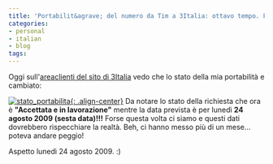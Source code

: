 ```yaml
---
title: 'Portabilit&agrave; del numero da Tim a 3Italia: ottavo tempo. Forse ci siamo!'
categories:
- personal
- italian
- blog
tags:
---
```

Oggi sull'[areaclienti del sito di 3Italia](http://areaclienti.tre.it) vedo
che lo stato della mia portabilità e cambiato:

[![stato_portabilita]({{site.url}}/images/stato_portabilita.png){: .align-center}]({{site.url}}/images/stato_portabilita.png)
Da notare lo stato della richiesta che ora è
**"Accettata e in lavorazione"** mentre la data prevista è per lunedì **24
agosto 2009 (sesta data)!!!** Forse questa volta ci siamo e questi dati
dovrebbero rispecchiare la realtà. Beh, ci hanno messo più di un mese...
poteva andare peggio!

Aspetto lunedì 24 agosto 2009. :)
